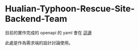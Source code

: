 # Hualian-Typhoon-Rescue-Site-Backend-Team

目前的實作完成的 openapi 的 yaml 會在 [這邊](https://github.com/PichuChen/guangfu250923/blob/main/openapi.yaml)

此處是作為需求端的設計討論使用。
